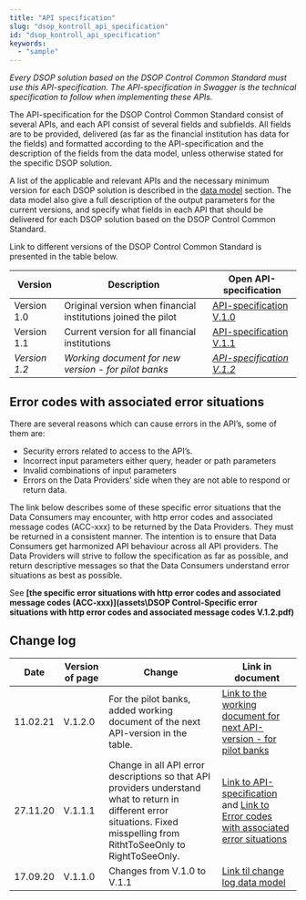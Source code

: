 ```yaml
---
title: "API specification"
slug: "dsop_kontroll_api_specification"
id: "dsop_kontroll_api_specification"
keywords:
  - "sample"
---
```


*Every DSOP solution based on the DSOP Control Common Standard must use this API-specification. The API-specification in Swagger is the technical specification to follow when implementing these APIs.* 

The API-specification for the DSOP Control Common Standard consist of several APIs, and each API consist of several fields and subfields. All fields are to be provided, delivered (as far as the financial institution has data for the fields) and formatted according to the API-specification and the description of the fields from the data model, unless otherwise stated for the specific DSOP solution.

A list of the applicable and relevant APIs and the necessary minimum version for each DSOP solution is described in the [data model](https://dokumentasjon.dsop.no/dsop_kontroll_datamodel.html) section. The data model also give a full description of the output parameters for the current versions, and specify what fields in each API that should be delivered for each DSOP solution based on the DSOP Control Common Standard. 

Link to different versions of the DSOP Control Common Standard is presented in the table below. 



| Version       | Description                                                   | Open API-specification                                                           | 
|---------------|---------------------------------------------------------------|----------------------------------------------------------------------------------|
| Version 1.0   | Original version when financial institutions joined the pilot | [API-specification V.1.0](https://bitsnorge.github.io/dsop-accounts-api/)        |
| Version 1.1   | Current version for all financial institutions                | [API-specification V.1.1](https://bitsnorge.github.io/dsop-accounts-api-v1p1/)   | 
| *Version 1.2* | *Working document for new version - for pilot banks*          | *[API-specification V.1.2](https://bitsnorge.github.io/dsop-accounts-api-v1p2/)* |


## Error codes with associated error situations

There are several reasons which can cause errors in the API’s, some of them are:
- Security errors related to access to the API’s.
- Incorrect input parameters either query, header or path parameters
- Invalid combinations of input parameters
- Errors on the Data Providers’ side when they are not able to respond or return data.

The link below describes some of these specific error situations that the Data Consumers may encounter, with http error codes and associated message codes (ACC-xxx) to be returned by the Data Providers. They must be returned in a consistent manner. The intention is to ensure that Data Consumers get harmonized API behaviour across all API providers. The Data Providers will strive to follow the specification as far as possible, and return descriptive messages so that the Data Consumers understand error situations as best as possible. 

See **[the specific error situations with http error codes and associated message codes (ACC-xxx)](assets\DSOP Control-Specific error situations with http error codes and associated message codes V.1.2.pdf)**


## Change log

| Date     | 	Version	of page | Change                                                                                                                                                                       | 	Link in document                                                                                                                                                                                                                                                             |
|----------|------------------|------------------------------------------------------------------------------------------------------------------------------------------------------------------------------|-------------------------------------------------------------------------------------------------------------------------------------------------------------------------------------------------------------------------------------------------------------------------------|
| 11.02.21 | V.1.2.0          | For the pilot banks, added working document of the next API-version in the table.                                                                                            | [Link to the working document for next API-version - for pilot banks](https://dokumentasjon.dsop.no/dsop_kontroll_api_specification.html)                                                                                                                    |
| 27.11.20 | V.1.1.1          | Change in all API error descriptions so that API providers understand what to return in different error situations. Fixed misspelling from RithtToSeeOnly to RightToSeeOnly. | [Link to API-specification](https://bitsnorge.github.io/dsop-accounts-api-v1p1/) and [Link to Error codes with associated error situations](https://dokumentasjon.dsop.no/dsop_kontroll_api_specification.html#error-codes-with-associated-error-situations) |
| 17.09.20 | 	V.1.1.0         | 	Changes from V.1.0 to V.1.1	                                                                                                                                                | 	[Link til change log data model](https://dokumentasjon.dsop.no/dsop_kontroll_changelogdatamodel.html)                                                                                                                                                       |



